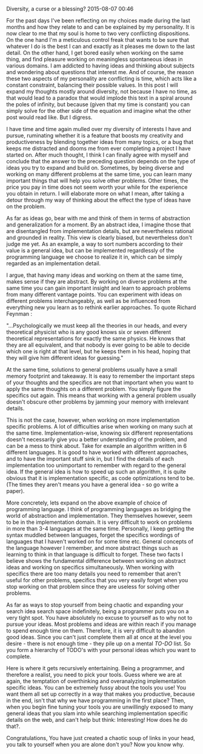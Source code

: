 Diversity, a curse or a blessing?
2015-08-07 00:46

For the past days I've been reflecting on my choices made during the last months and how they relate to and can be explained by my personality. It is now clear to me that my soul is home to two very conflicting dispositions. On the one hand I'm a meticulous control freak that wants to be sure that whatever I do is the best I can and exactly as it pleases me down to the last detail. On the other hand, I get bored easily when working on the same thing, and find pleasure working on meaningless spontaneous ideas in various domains. I am addicted to having ideas and thinking about subjects and wondering about questions that interest me. And of course, the reason these two aspects of my personality are conflicting is time, which acts like a constant constraint, balancing their possible values. In this post I will expand my thoughts mostly around diversity, not because I have no time, as that would lead to a paradox that would implode this text in a spiral around the poles of infinity, but because (given that my time is constant) you can simply solve for the other side of the equation and imagine what the other post would read like. But I digress.

I have time and time again mulled over my diversity of interests I have and pursue, ruminating whether it is a feature that boosts my creativity and productiveness by blending together ideas from many topics, or a bug that keeps me distracted and dooms me from ever completing a project I have started on. After much thought, I think I can finally agree with myself and conclude that the answer to the preceding question depends on the type of ideas you try to expand and build on. Sometimes, by being diverse and working on many different problems at the same time, you can learn many important things that will help you solve other problems. Other times, the price you pay in time does not seem worth your while for the experience you obtain in return. I will elaborate more on what I mean, after taking a detour through my way of thinking about the effect the type of ideas have on the problem.

As far as ideas go, bear with me and think of them in terms of abstraction and generalization for a moment. By an abstract idea, I imagine those that are disentangled from implementation details, but are nevertheless rational and grounded in reality. This view is clearly biased, but nevertheless don't judge me yet. As an example, a way to sort numbers according to their value is a general idea, but can be implemented regardlessly of the programming language we choose to realize it in, which can be simply regarded as an implementation detail. 

I argue, that having many ideas and working on them at the same time, makes sense if they are abstract. By working on diverse problems at the same time you can gain important insight and learn to approach problems from many different vantage points. You can experiment with ideas on different problems interchangeably, as well as be influenced from everything new you learn as to rethink earlier approaches.
To quote Richard Feynman :
>
"...Psychologically we must keep all the theories in our heads, and every theoretical physicist who is any good knows six or seven different theoretical representations for exactly the same physics. He knows that they are all equivalent, and that nobody is ever going to be able to decide which one is right at that level, but he keeps them in his head, hoping that they will give him different ideas for guessing."

At the same time, solutions to general problems usually have a small memory footprint and takeaway. It is easy to remember the important steps of your thoughts and the specifics are not that important when you want to apply the same thoughts on a different problem. You simply figure the specifics out again. This means that working with a general problem usually doesn't obscure other problems by jamming your memory with irrelevant details.

This is not the case, however, when working on more implementation specific problems. A lot of difficulties arise when working on many such at the same time. Implementation-wise, knowing six different representations doesn't necessarily give you a better understanding of the problem, and can be a mess to think about. Take for example an algorithm written in 6 different languages. It is good to have worked with different approaches, and to have the important stuff sink in, but I find the details of each implementation too unimportant to remember with regard to the general idea. If the general idea is how to speed up such an algorithm, it is quite obvious that it is implementation specific, as code optimizations tend to be. (The times they aren't means you have a general idea - so go write a paper).

More concretely, lets expand on the above example of choice of programming language. I think of programming languages as bridging the world of abstraction and implementation. They themselves however, seem to be in the implementation domain. It is very difficult to work on problems in more than 3-4 languages at the same time. Personally, I keep getting the syntax muddled between languages, forget the specifics wordings of languages that I haven't worked on for some time etc. General concepts of the language however I remember, and more abstract things such as learning to think in that language is difficult to forget. These two facts I believe shows the fundamental difference between working on abstract ideas and working on specifics simultaneously. When working with specifics there are too many details you need to remember that aren't useful for other problems, specifics that you very easily forget when you stop working on that problem since they are useless for solving other problems.

As far as ways to stop yourself from being chaotic and expanding your search idea search space indefinitely, being a programmer puts you on a very tight spot. You have absolutely no excuse to yourself as to why not to pursue your ideas. Most problems and ideas are within reach if you manage to spend enough time on them. Therefore, it is very difficult to abandon good ideas. Since you can't just complete them all at once at the level you desire - there is not enough time - they pile up on a mental *TO-DO* list. So you form a hierarchy of TODO's with your personal ideas which you want to complete.

Here is where it gets recursively entertaining. Being a programmer, and therefore a realist, you need to pick your tools. Guess where we are at again, the temptation of overthinking and overanalyzing implementation specific ideas. You can be extremely fussy about the tools you use! You want them all set up correctly in a way that makes you productive, because in the end, isn't that why we have programming in the first place? Then, when you begin fine tuning your tools you are unwillingly exposed to many general ideas that you slam into while searching implementation specific details on the web, and can't help but think: Interesting! How does he do that?. 

Congratulations, You have just created a chaotic soup of links in your head, you talk to yourself when you are alone don't you? Now you know why.
